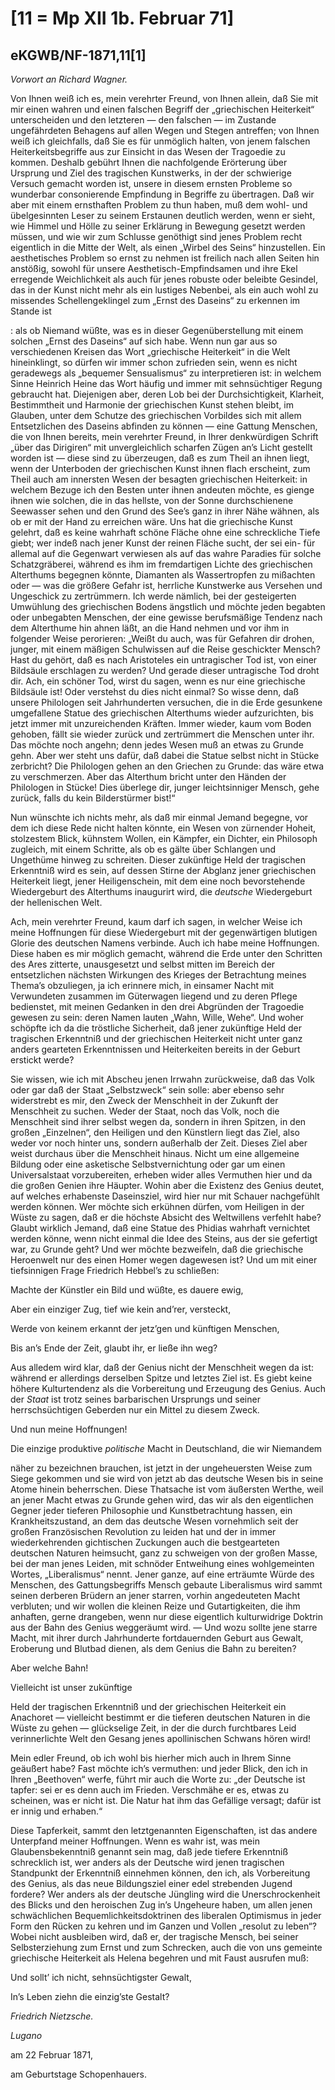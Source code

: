 # [11 = Mp XII 1b. Februar 71]

## eKGWB/NF-1871,11[1]

*Vorwort an Richard Wagner.*

Von Ihnen weiß ich es, mein verehrter Freund, von Ihnen allein, daß Sie mit mir einen wahren und einen falschen Begriff der „griechischen Heiterkeit“ unterscheiden und den letzteren — den falschen — im Zustande ungefährdeten Behagens auf allen Wegen und Stegen antreffen; von Ihnen weiß ich gleichfalls, daß Sie es für unmöglich halten, von jenem falschen Heiterkeitsbegriffe aus zur Einsicht in das Wesen der Tragoedie zu kommen. Deshalb gebührt Ihnen die nachfolgende Erörterung über Ursprung und Ziel des tragischen Kunstwerks, in der der schwierige Versuch gemacht worden ist, unsere in diesem ernsten Probleme so wunderbar consonierende Empfindung in Begriffe zu übertragen. Daß wir aber mit einem ernsthaften Problem zu thun haben, muß dem wohl- und übelgesinnten Leser zu seinem Erstaunen deutlich werden, wenn er sieht, wie Himmel und Hölle zu seiner Erklärung in Bewegung gesetzt werden müssen, und wie wir zum Schlusse genöthigt sind jenes Problem recht eigentlich in die Mitte der Welt, als einen „Wirbel des Seins“ hinzustellen. Ein aesthetisches Problem so ernst zu nehmen ist freilich nach allen Seiten hin anstößig, sowohl für unsere Aesthetisch-Empfindsamen und ihre Ekel erregende Weichlichkeit als auch für jenes robuste oder beleibte Gesindel, das in der Kunst nicht mehr als ein lustiges Nebenbei, als ein auch wohl zu missendes Schellengeklingel zum „Ernst des Daseins“ zu erkennen im Stande ist

: als ob Niemand wüßte, was es in dieser Gegenüberstellung mit einem solchen „Ernst des Daseins“ auf sich habe. Wenn nun gar aus so verschiedenen Kreisen das Wort „griechische Heiterkeit“ in die Welt hineinklingt, so dürfen wir immer schon zufrieden sein, wenn es nicht geradewegs als „bequemer Sensualismus“ zu interpretieren ist: in welchem Sinne Heinrich Heine das Wort häufig und immer mit sehnsüchtiger Regung gebraucht hat. Diejenigen aber, deren Lob bei der Durchsichtigkeit, Klarheit, Bestimmtheit und Harmonie der griechischen Kunst stehen bleibt, im Glauben, unter dem Schutze des griechischen Vorbildes sich mit allem Entsetzlichen des Daseins abfinden zu können — eine Gattung Menschen, die von Ihnen bereits, mein verehrter Freund, in Ihrer denkwürdigen Schrift „über das Dirigiren“ mit unvergleichlich scharfen Zügen an’s Licht gestellt worden ist — diese sind zu überzeugen, daß es zum Theil an ihnen liegt, wenn der Unterboden der griechischen Kunst ihnen flach erscheint, zum Theil auch am innersten Wesen der besagten griechischen Heiterkeit: in welchem Bezuge ich den Besten unter ihnen andeuten möchte, es gienge ihnen wie solchen, die in das hellste, von der Sonne durchschienene Seewasser sehen und den Grund des See’s ganz in ihrer Nähe wähnen, als ob er mit der Hand zu erreichen wäre. Uns hat die griechische Kunst gelehrt, daß es keine wahrhaft schöne Fläche ohne eine schreckliche Tiefe giebt; wer indeß nach jener Kunst der reinen Fläche sucht, der sei ein- für allemal auf die Gegenwart verwiesen als auf das wahre Paradies für solche Schatzgräberei, während es ihm im fremdartigen Lichte des griechischen Alterthums begegnen könnte, Diamanten als Wassertropfen zu mißachten oder — was die größere Gefahr ist, herrliche Kunstwerke aus Versehen und Ungeschick zu zertrümmern. Ich werde nämlich, bei der gesteigerten Umwühlung des griechischen Bodens ängstlich und möchte jeden begabten oder unbegabten Menschen, der eine gewisse berufsmäßige Tendenz nach dem Alterthume hin ahnen läßt, an die Hand nehmen und vor ihm in folgender Weise perorieren: „Weißt du auch, was für Gefahren dir drohen, junger, mit einem mäßigen Schulwissen auf die Reise geschickter Mensch? Hast du gehört, daß es nach Aristoteles ein untragischer Tod ist, von einer Bildsäule erschlagen zu werden? Und gerade dieser untragische Tod droht dir. Ach, ein schöner Tod, wirst du sagen, wenn es nur eine griechische Bildsäule ist! Oder verstehst du dies nicht einmal? So wisse denn, daß unsere Philologen seit Jahrhunderten versuchen, die in die Erde gesunkene umgefallene Statue des griechischen Alterthums wieder aufzurichten, bis jetzt immer mit unzureichenden Kräften. Immer wieder, kaum vom Boden gehoben, fällt sie wieder zurück und zertrümmert die Menschen unter ihr. Das möchte noch angehn; denn jedes Wesen muß an etwas zu Grunde gehn. Aber wer steht uns dafür, daß dabei die Statue selbst nicht in Stücke zerbricht? Die Philologen gehen an den Griechen zu Grunde: das wäre etwa zu verschmerzen. Aber das Alterthum bricht unter den Händen der Philologen in Stücke! Dies überlege dir, junger leichtsinniger Mensch, gehe zurück, falls du kein Bilderstürmer bist!“

Nun wünschte ich nichts mehr, als daß mir einmal Jemand begegne, vor dem ich diese Rede nicht halten könnte, ein Wesen von zürnender Hoheit, stolzestem Blick, kühnstem Wollen, ein Kämpfer, ein Dichter, ein Philosoph zugleich, mit einem Schritte, als ob es gälte über Schlangen und Ungethüme hinweg zu schreiten. Dieser zukünftige Held der tragischen Erkenntniß wird es sein, auf dessen Stirne der Abglanz jener griechischen Heiterkeit liegt, jener Heiligenschein, mit dem eine noch bevorstehende Wiedergeburt des Alterthums inaugurirt wird, die *deutsche* Wiedergeburt der hellenischen Welt.

Ach, mein verehrter Freund, kaum darf ich sagen, in welcher Weise ich meine Hoffnungen für diese Wiedergeburt mit der gegenwärtigen blutigen Glorie des deutschen Namens verbinde. Auch ich habe meine Hoffnungen. Diese haben es mir möglich gemacht, während die Erde unter den Schritten des Ares zitterte, unausgesetzt und selbst mitten im Bereich der entsetzlichen nächsten Wirkungen des Krieges der Betrachtung meines Thema’s obzuliegen, ja ich erinnere mich, in einsamer Nacht mit Verwundeten zusammen im Güterwagen liegend und zu deren Pflege bedienstet, mit meinen Gedanken in den drei Abgründen der Tragoedie gewesen zu sein: deren Namen lauten „Wahn, Wille, Wehe“. Und woher schöpfte ich da die tröstliche Sicherheit, daß jener zukünftige Held der tragischen Erkenntniß und der griechischen Heiterkeit nicht unter ganz anders gearteten Erkenntnissen und Heiterkeiten bereits in der Geburt erstickt werde?

Sie wissen, wie ich mit Abscheu jenen Irrwahn zurückweise, daß das Volk oder gar daß der Staat „Selbstzweck“ sein solle: aber ebenso sehr widerstrebt es mir, den Zweck der Menschheit in der Zukunft der Menschheit zu suchen. Weder der Staat, noch das Volk, noch die Menschheit sind ihrer selbst wegen da, sondern in ihren Spitzen, in den großen „Einzelnen“, den Heiligen und den Künstlern liegt das Ziel, also weder vor noch hinter uns, sondern außerhalb der Zeit. Dieses Ziel aber weist durchaus über die Menschheit hinaus. Nicht um eine allgemeine Bildung oder eine asketische Selbstvernichtung oder gar um einen Universalstaat vorzubereiten, erheben wider alles Vermuthen hier und da die großen Genien ihre Häupter. Wohin aber die Existenz des Genius deutet, auf welches erhabenste Daseinsziel, wird hier nur mit Schauer nachgefühlt werden können. Wer möchte sich erkühnen dürfen, vom Heiligen in der Wüste zu sagen, daß er die höchste Absicht des Weltwillens verfehlt habe? Glaubt wirklich Jemand, daß eine Statue des Phidias wahrhaft vernichtet werden könne, wenn nicht einmal die Idee des Steins, aus der sie gefertigt war, zu Grunde geht? Und wer möchte bezweifeln, daß die griechische Heroenwelt nur des einen Homer wegen dagewesen ist? Und um mit einer tiefsinnigen Frage Friedrich Hebbel’s zu schließen:

Machte der Künstler ein Bild und wüßte, es dauere ewig,

Aber ein einziger Zug, tief wie kein and’rer, versteckt,

Werde von keinem erkannt der jetz’gen und künftigen Menschen,

Bis an’s Ende der Zeit, glaubt ihr, er ließe ihn weg?

Aus alledem wird klar, daß der Genius nicht der Menschheit wegen da ist: während er allerdings derselben Spitze und letztes Ziel ist. Es giebt keine höhere Kulturtendenz als die Vorbereitung und Erzeugung des Genius. Auch der *Staat* ist trotz seines barbarischen Ursprungs und seiner herrschsüchtigen Geberden nur ein Mittel zu diesem Zweck.

Und nun meine Hoffnungen!

Die einzige produktive *politische* Macht in Deutschland, die wir Niemandem

näher zu bezeichnen brauchen, ist jetzt in der ungeheuersten Weise zum Siege gekommen und sie wird von jetzt ab das deutsche Wesen bis in seine Atome hinein beherrschen. Diese Thatsache ist vom äußersten Werthe, weil an jener Macht etwas zu Grunde gehen wird, das wir als den eigentlichen Gegner jeder tieferen Philosophie und Kunstbetrachtung hassen, ein Krankheitszustand, an dem das deutsche Wesen vornehmlich seit der großen Französischen Revolution zu leiden hat und der in immer wiederkehrenden gichtischen Zuckungen auch die bestgearteten deutschen Naturen heimsucht, ganz zu schweigen von der großen Masse, bei der man jenes Leiden, mit schnöder Entweihung eines wohlgemeinten Wortes, „Liberalismus“ nennt. Jener ganze, auf eine erträumte Würde des Menschen, des Gattungsbegriffs Mensch gebaute Liberalismus wird sammt seinen derberen Brüdern an jener starren, vorhin angedeuteten Macht verbluten; und wir wollen die kleinen Reize und Gutartigkeiten, die ihm anhaften, gerne drangeben, wenn nur diese eigentlich kulturwidrige Doktrin aus der Bahn des Genius weggeräumt wird. — Und wozu sollte jene starre Macht, mit ihrer durch Jahrhunderte fortdauernden Geburt aus Gewalt, Eroberung und Blutbad dienen, als dem Genius die Bahn zu bereiten?

Aber welche Bahn!

Vielleicht ist unser zukünftige

Held der tragischen Erkenntniß und der griechischen Heiterkeit ein Anachoret — vielleicht bestimmt er die tieferen deutschen Naturen in die Wüste zu gehen — glückselige Zeit, in der die durch furchtbares Leid verinnerlichte Welt den Gesang jenes apollinischen Schwans hören wird!

Mein edler Freund, ob ich wohl bis hierher mich auch in Ihrem Sinne geäußert habe? Fast möchte ich’s vermuthen: und jeder Blick, den ich in Ihren „Beethoven“ werfe, führt mir auch die Worte zu: „der Deutsche ist tapfer: sei er es denn auch im Frieden. Verschmähe er es, etwas zu scheinen, was er nicht ist. Die Natur hat ihm das Gefällige versagt; dafür ist er innig und erhaben.“

Diese Tapferkeit, sammt den letztgenannten Eigenschaften, ist das andere Unterpfand meiner Hoffnungen. Wenn es wahr ist, was mein Glaubensbekenntniß genannt sein mag, daß jede tiefere Erkenntniß schrecklich ist, wer anders als der Deutsche wird jenen tragischen Standpunkt der Erkenntniß einnehmen können, den ich, als Vorbereitung des Genius, als das neue Bildungsziel einer edel strebenden Jugend fordere? Wer anders als der deutsche Jüngling wird die Unerschrockenheit des Blicks und den heroischen Zug in’s Ungeheure haben, um allen jenen schwächlichen Bequemlichkeitsdoktrinen des liberalen Optimismus in jeder Form den Rücken zu kehren und im Ganzen und Vollen „resolut zu leben“? Wobei nicht ausbleiben wird, daß er, der tragische Mensch, bei seiner Selbsterziehung zum Ernst und zum Schrecken, auch die von uns gemeinte griechische Heiterkeit als Helena begehren und mit Faust ausrufen muß:

Und sollt’ ich nicht, sehnsüchtigster Gewalt,

In’s Leben ziehn die einzig’ste Gestalt?

*Friedrich Nietzsche.*

*Lugano*

am 22 Februar 1871,

am Geburtstage Schopenhauers.
